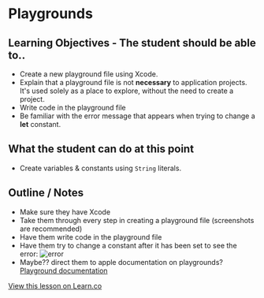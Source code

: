 # Playgrounds



## Learning Objectives - The student should be able to..

* Create a new playground file using Xcode.
* Explain that a playground file is not **necessary** to application projects. It's used solely as a place to explore, without the need to create a project.
* Write code in the playground file
* Be familiar with the error message that appears when trying to change a **let** constant.



## What the student can do at this point 

* Create variables & constants using `String` literals.


## Outline / Notes

*  Make sure they have Xcode
* Take them through every step in creating a playground file (screenshots are recommended)
* Have them write code in the playground file
* Have them try to change a constant after it has been set to see the error:
![error](http://i.imgur.com/138U0G9.png)
* Maybe?? direct them to apple documentation on playgrounds? [Playground documentation](https://developer.apple.com/library/ios/recipes/Playground_Help/Chapters/CreateAndEdit.html#//apple_ref/doc/uid/TP40015166-CH36-SW1)

<a href='https://learn.co/lessons/PlayGrounds' data-visibility='hidden'>View this lesson on Learn.co</a>
